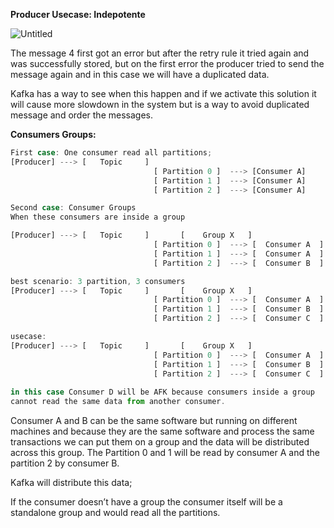 **Producer Usecase: Indepotente**

![Untitled](https://s3-us-west-2.amazonaws.com/secure.notion-static.com/cdd70d2e-7d23-4a08-aa0f-83195f00873c/Untitled.png)

The message 4 first got an error but after the retry rule it tried again and was successfully stored, but on the first error the producer tried to send the message again and in this case we will have a duplicated data.

Kafka has a way to see when this happen and if we activate this solution it will cause more slowdown in the system but is a way to avoid duplicated message and order the messages.

**Consumers Groups:** 

```jsx
First case: One consumer read all partitions;
[Producer] ---> [   Topic     ]
								[ Partition 0 ]  ---> [Consumer A]
								[ Partition 1 ]  ---> [Consumer A]
								[ Partition 2 ]  ---> [Consumer A]

Second case: Consumer Groups
When these consumers are inside a group

[Producer] ---> [   Topic     ]       [    Group X   ]
								[ Partition 0 ]  ---> [  Consumer A  ]
								[ Partition 1 ]  ---> [  Consumer A  ]
								[ Partition 2 ]  ---> [  Consumer B  ]

best scenario: 3 partition, 3 consumers
[Producer] ---> [   Topic     ]       [    Group X   ]
								[ Partition 0 ]  ---> [  Consumer A  ]
								[ Partition 1 ]  ---> [  Consumer B  ]
								[ Partition 2 ]  ---> [  Consumer C  ]

usecase:
[Producer] ---> [   Topic     ]       [    Group X   ]
								[ Partition 0 ]  ---> [  Consumer A  ]
								[ Partition 1 ]  ---> [  Consumer B  ]
								[ Partition 2 ]  ---> [  Consumer C  ]
																			[  Consumer D  ]
in this case Consumer D will be AFK because consumers inside a group 
cannot read the same data from another consumer.
```

Consumer A and B can be the same software but running on different machines and because they are the same software and process the same transactions we can put them on a group and the data will be distributed across this group.
The Partition 0 and 1 will be read by consumer A and the partition 2 by consumer B.

Kafka will distribute this data;

If the consumer doesn’t have a group the consumer itself will be a standalone group and would read all the partitions.